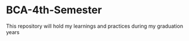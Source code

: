 # BCA-4th-Semester
This repository will hold my learnings and practices during my graduation years 
